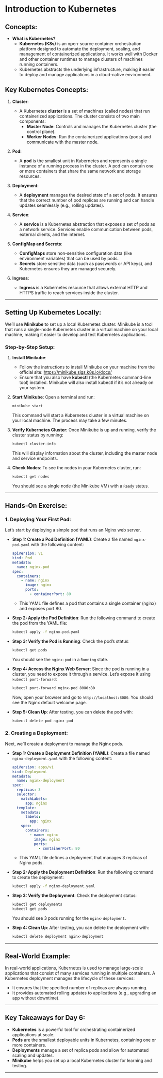 # **Introduction to Kubernetes**

## **Concepts:**

- **What is Kubernetes?**
  - **Kubernetes (K8s)** is an open-source container orchestration platform designed to automate the deployment, scaling, and management of containerized applications. It works well with Docker and other container runtimes to manage clusters of machines running containers.
  - Kubernetes abstracts the underlying infrastructure, making it easier to deploy and manage applications in a cloud-native environment.

## **Key Kubernetes Concepts:**

1. **Cluster**:

   - A Kubernetes **cluster** is a set of machines (called nodes) that run containerized applications. The cluster consists of two main components:
     - **Master Node**: Controls and manages the Kubernetes cluster (the control plane).
     - **Worker Nodes**: Run the containerized applications (pods) and communicate with the master node.

2. **Pod**:

   - A **pod** is the smallest unit in Kubernetes and represents a single instance of a running process in the cluster. A pod can contain one or more containers that share the same network and storage resources.

3. **Deployment**:

   - A **deployment** manages the desired state of a set of pods. It ensures that the correct number of pod replicas are running and can handle updates seamlessly (e.g., rolling updates).

4. **Service**:

   - A **service** is a Kubernetes abstraction that exposes a set of pods as a network service. Services enable communication between pods, external clients, and the internet.

5. **ConfigMap and Secrets**:

   - **ConfigMaps** store non-sensitive configuration data (like environment variables) that can be used by pods.
   - **Secrets** store sensitive data (such as passwords or API keys), and Kubernetes ensures they are managed securely.

6. **Ingress**:
   - **Ingress** is a Kubernetes resource that allows external HTTP and HTTPS traffic to reach services inside the cluster.

---

## **Setting Up Kubernetes Locally:**

We’ll use **Minikube** to set up a local Kubernetes cluster. Minikube is a tool that runs a single-node Kubernetes cluster in a virtual machine on your local machine, making it easier to develop and test Kubernetes applications.

### **Step-by-Step Setup:**

1. **Install Minikube**:

   - Follow the instructions to install Minikube on your machine from the official site: https://minikube.sigs.k8s.io/docs/
   - Ensure that you also have **kubectl** (the Kubernetes command-line tool) installed. Minikube will also install kubectl if it’s not already on your system.

2. **Start Minikube**:
   Open a terminal and run:

   ```bash
   minikube start
   ```

   This command will start a Kubernetes cluster in a virtual machine on your local machine. The process may take a few minutes.

3. **Verify Kubernetes Cluster**:
   Once Minikube is up and running, verify the cluster status by running:

   ```bash
   kubectl cluster-info
   ```

   This will display information about the cluster, including the master node and service endpoints.

4. **Check Nodes**:
   To see the nodes in your Kubernetes cluster, run:
   ```bash
   kubectl get nodes
   ```
   You should see a single node (the Minikube VM) with a `Ready` status.

---

## **Hands-On Exercise:**

### 1. **Deploying Your First Pod**:

Let’s start by deploying a simple pod that runs an Nginx web server.

- **Step 1: Create a Pod Definition (YAML)**:
  Create a file named `nginx-pod.yaml` with the following content:

  ```yaml
  apiVersion: v1
  kind: Pod
  metadata:
    name: nginx-pod
  spec:
    containers:
      - name: nginx
        image: nginx
        ports:
          - containerPort: 80
  ```

  - This YAML file defines a pod that contains a single container (nginx) and exposes port 80.

- **Step 2: Apply the Pod Definition**:
  Run the following command to create the pod from the YAML file:

  ```bash
  kubectl apply -f nginx-pod.yaml
  ```

- **Step 3: Verify the Pod is Running**:
  Check the pod’s status:

  ```bash
  kubectl get pods
  ```

  You should see the `nginx-pod` in a `Running` state.

- **Step 4: Access the Nginx Web Server**:
  Since the pod is running in a cluster, you need to expose it through a service. Let’s expose it using `kubectl port-forward`:

  ```bash
  kubectl port-forward nginx-pod 8080:80
  ```

  Now, open your browser and go to `http://localhost:8080`. You should see the Nginx default welcome page.

- **Step 5: Clean Up**:
  After testing, you can delete the pod with:
  ```bash
  kubectl delete pod nginx-pod
  ```

### 2. **Creating a Deployment**:

Next, we’ll create a deployment to manage the Nginx pods.

- **Step 1: Create a Deployment Definition (YAML)**:
  Create a file named `nginx-deployment.yaml` with the following content:

  ```yaml
  apiVersion: apps/v1
  kind: Deployment
  metadata:
    name: nginx-deployment
  spec:
    replicas: 3
    selector:
      matchLabels:
        app: nginx
    template:
      metadata:
        labels:
          app: nginx
      spec:
        containers:
          - name: nginx
            image: nginx
            ports:
              - containerPort: 80
  ```

  - This YAML file defines a deployment that manages 3 replicas of Nginx pods.

- **Step 2: Apply the Deployment Definition**:
  Run the following command to create the deployment:

  ```bash
  kubectl apply -f nginx-deployment.yaml
  ```

- **Step 3: Verify the Deployment**:
  Check the deployment status:

  ```bash
  kubectl get deployments
  kubectl get pods
  ```

  You should see 3 pods running for the `nginx-deployment`.

- **Step 4: Clean Up**:
  After testing, you can delete the deployment with:
  ```bash
  kubectl delete deployment nginx-deployment
  ```

---

## **Real-World Example:**

In real-world applications, Kubernetes is used to manage large-scale applications that consist of many services running in multiple containers. A Kubernetes deployment manages the lifecycle of these services:

- It ensures that the specified number of replicas are always running.
- It provides automated rolling updates to applications (e.g., upgrading an app without downtime).

---

## **Key Takeaways for Day 6:**

- **Kubernetes** is a powerful tool for orchestrating containerized applications at scale.
- **Pods** are the smallest deployable units in Kubernetes, containing one or more containers.
- **Deployments** manage a set of replica pods and allow for automated scaling and updates.
- **Minikube** helps you set up a local Kubernetes cluster for learning and testing.

---
